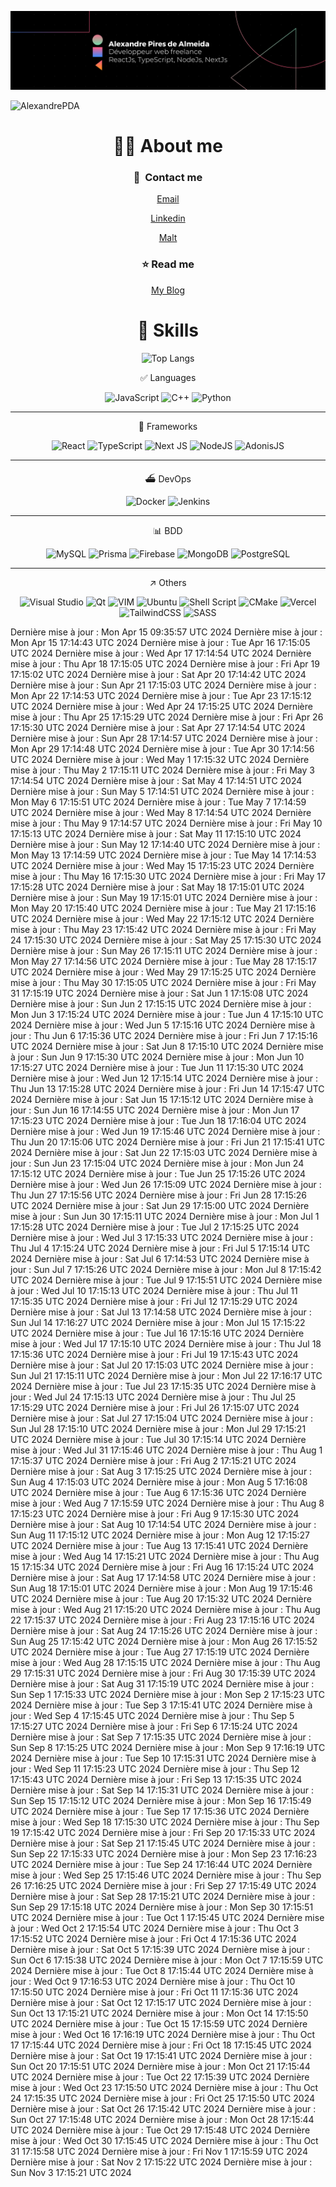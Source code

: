 ![Description de l'image](./banniereLK.png)

<p align="left"> <img src="https://komarev.com/ghpvc/?username=AlexandrePDA&label=Profile%20views&color=0e75b6&style=flat" alt="AlexandrePDA" /> </p>

<div align="center">
  
# 👋🏽 About me

### 💌  **Contact me**
  
  [Email](mailto:al.piresdealmeida@gmail.com)
  
  [Linkedin](www.linkedin.com/in/alexandre-pires-de-almeida)
  
[Malt](https://www.malt.fr/profile/alexandrepiresdealmeida)
 
### ⭐️ **Read me** 

[My Blog](https://alexandre-blog.vercel.app)



                    

# 🦾 Skills


  

![Top Langs](https://github-readme-stats.vercel.app/api/top-langs/?username=alexandrePDA&layout=compact)


✅ Languages

![JavaScript](https://img.shields.io/badge/javascript-%23323330.svg?style=for-the-badge&logo=javascript&logoColor=%23F7DF1E)
![C++](https://img.shields.io/badge/c++-%2300599C.svg?style=for-the-badge&logo=c%2B%2B&logoColor=white)
![Python](https://img.shields.io/badge/python-3670A0?style=for-the-badge&logo=python&logoColor=ffdd54)

---

🧩 Frameworks

![React](https://img.shields.io/badge/react-%2320232a.svg?style=for-the-badge&logo=react&logoColor=%2361DAFB)
![TypeScript](https://img.shields.io/badge/typescript-%23007ACC.svg?style=for-the-badge&logo=typescript&logoColor=white)
![Next JS](https://img.shields.io/badge/Next-black?style=for-the-badge&logo=next.js&logoColor=white)
![NodeJS](https://img.shields.io/badge/node.js-6DA55F?style=for-the-badge&logo=node.js&logoColor=white)
![AdonisJS](https://img.shields.io/badge/adonis%20js-220052?style=for-the-badge&logo=adonisjs&logoColor=white)

---

⛴️ DevOps

![Docker](https://img.shields.io/badge/Docker-2CA5E0?style=for-the-badge&logo=docker&logoColor=white)
![Jenkins](https://img.shields.io/badge/Jenkins-D24939?style=for-the-badge&logo=Jenkins&logoColor=white)

---

📊 BDD
  
![MySQL](https://img.shields.io/badge/mysql-%2300f.svg?style=for-the-badge&logo=mysql&logoColor=white)
![Prisma](https://img.shields.io/badge/Prisma-3982CE?style=for-the-badge&logo=Prisma&logoColor=white)
![Firebase](https://img.shields.io/badge/Firebase-039BE5?style=for-the-badge&logo=Firebase&logoColor=white)
![MongoDB](https://img.shields.io/badge/MongoDB-%234ea94b.svg?style=for-the-badge&logo=mongodb&logoColor=white)
![PostgreSQL](https://img.shields.io/badge/PostgreSQL-316192?style=for-the-badge&logo=postgresql&logoColor=white)

---


↗️ Others

![Visual Studio](https://img.shields.io/badge/Visual%20Studio-5C2D91.svg?style=for-the-badge&logo=visual-studio&logoColor=white)
![Qt](https://img.shields.io/badge/Qt-%23217346.svg?style=for-the-badge&logo=Qt&logoColor=white)
![VIM](https://img.shields.io/badge/VIM-%2311AB00.svg?&style=for-the-badge&logo=vim&logoColor=white)
![Ubuntu](https://img.shields.io/badge/Ubuntu-E95420?style=for-the-badge&logo=ubuntu&logoColor=white)
![Shell Script](https://img.shields.io/badge/shell_script-%23121011.svg?style=for-the-badge&logo=gnu-bash&logoColor=white)
![CMake](https://img.shields.io/badge/CMake-%23008FBA.svg?style=for-the-badge&logo=cmake&logoColor=white)
![Vercel](https://img.shields.io/badge/vercel-%23000000.svg?style=for-the-badge&logo=vercel&logoColor=white)
![TailwindCSS](https://img.shields.io/badge/tailwindcss-%2338B2AC.svg?style=for-the-badge&logo=tailwind-css&logoColor=white)
![SASS](https://img.shields.io/badge/SASS-hotpink.svg?style=for-the-badge&logo=SASS&logoColor=white)

 
</div>


Dernière mise à jour : Mon Apr 15 09:35:57 UTC 2024
Dernière mise à jour : Mon Apr 15 17:14:43 UTC 2024
Dernière mise à jour : Tue Apr 16 17:15:05 UTC 2024
Dernière mise à jour : Wed Apr 17 17:14:54 UTC 2024
Dernière mise à jour : Thu Apr 18 17:15:05 UTC 2024
Dernière mise à jour : Fri Apr 19 17:15:02 UTC 2024
Dernière mise à jour : Sat Apr 20 17:14:42 UTC 2024
Dernière mise à jour : Sun Apr 21 17:15:03 UTC 2024
Dernière mise à jour : Mon Apr 22 17:14:53 UTC 2024
Dernière mise à jour : Tue Apr 23 17:15:12 UTC 2024
Dernière mise à jour : Wed Apr 24 17:15:25 UTC 2024
Dernière mise à jour : Thu Apr 25 17:15:29 UTC 2024
Dernière mise à jour : Fri Apr 26 17:15:30 UTC 2024
Dernière mise à jour : Sat Apr 27 17:14:54 UTC 2024
Dernière mise à jour : Sun Apr 28 17:14:57 UTC 2024
Dernière mise à jour : Mon Apr 29 17:14:48 UTC 2024
Dernière mise à jour : Tue Apr 30 17:14:56 UTC 2024
Dernière mise à jour : Wed May  1 17:15:32 UTC 2024
Dernière mise à jour : Thu May  2 17:15:11 UTC 2024
Dernière mise à jour : Fri May  3 17:14:54 UTC 2024
Dernière mise à jour : Sat May  4 17:14:51 UTC 2024
Dernière mise à jour : Sun May  5 17:14:51 UTC 2024
Dernière mise à jour : Mon May  6 17:15:51 UTC 2024
Dernière mise à jour : Tue May  7 17:14:59 UTC 2024
Dernière mise à jour : Wed May  8 17:14:54 UTC 2024
Dernière mise à jour : Thu May  9 17:14:57 UTC 2024
Dernière mise à jour : Fri May 10 17:15:13 UTC 2024
Dernière mise à jour : Sat May 11 17:15:10 UTC 2024
Dernière mise à jour : Sun May 12 17:14:40 UTC 2024
Dernière mise à jour : Mon May 13 17:14:59 UTC 2024
Dernière mise à jour : Tue May 14 17:14:53 UTC 2024
Dernière mise à jour : Wed May 15 17:15:23 UTC 2024
Dernière mise à jour : Thu May 16 17:15:30 UTC 2024
Dernière mise à jour : Fri May 17 17:15:28 UTC 2024
Dernière mise à jour : Sat May 18 17:15:01 UTC 2024
Dernière mise à jour : Sun May 19 17:15:01 UTC 2024
Dernière mise à jour : Mon May 20 17:15:40 UTC 2024
Dernière mise à jour : Tue May 21 17:15:16 UTC 2024
Dernière mise à jour : Wed May 22 17:15:12 UTC 2024
Dernière mise à jour : Thu May 23 17:15:42 UTC 2024
Dernière mise à jour : Fri May 24 17:15:30 UTC 2024
Dernière mise à jour : Sat May 25 17:15:30 UTC 2024
Dernière mise à jour : Sun May 26 17:15:11 UTC 2024
Dernière mise à jour : Mon May 27 17:14:56 UTC 2024
Dernière mise à jour : Tue May 28 17:15:17 UTC 2024
Dernière mise à jour : Wed May 29 17:15:25 UTC 2024
Dernière mise à jour : Thu May 30 17:15:05 UTC 2024
Dernière mise à jour : Fri May 31 17:15:19 UTC 2024
Dernière mise à jour : Sat Jun  1 17:15:08 UTC 2024
Dernière mise à jour : Sun Jun  2 17:15:15 UTC 2024
Dernière mise à jour : Mon Jun  3 17:15:24 UTC 2024
Dernière mise à jour : Tue Jun  4 17:15:10 UTC 2024
Dernière mise à jour : Wed Jun  5 17:15:16 UTC 2024
Dernière mise à jour : Thu Jun  6 17:15:36 UTC 2024
Dernière mise à jour : Fri Jun  7 17:15:16 UTC 2024
Dernière mise à jour : Sat Jun  8 17:15:10 UTC 2024
Dernière mise à jour : Sun Jun  9 17:15:30 UTC 2024
Dernière mise à jour : Mon Jun 10 17:15:27 UTC 2024
Dernière mise à jour : Tue Jun 11 17:15:30 UTC 2024
Dernière mise à jour : Wed Jun 12 17:15:14 UTC 2024
Dernière mise à jour : Thu Jun 13 17:15:28 UTC 2024
Dernière mise à jour : Fri Jun 14 17:15:47 UTC 2024
Dernière mise à jour : Sat Jun 15 17:15:12 UTC 2024
Dernière mise à jour : Sun Jun 16 17:14:55 UTC 2024
Dernière mise à jour : Mon Jun 17 17:15:23 UTC 2024
Dernière mise à jour : Tue Jun 18 17:16:04 UTC 2024
Dernière mise à jour : Wed Jun 19 17:15:46 UTC 2024
Dernière mise à jour : Thu Jun 20 17:15:06 UTC 2024
Dernière mise à jour : Fri Jun 21 17:15:41 UTC 2024
Dernière mise à jour : Sat Jun 22 17:15:03 UTC 2024
Dernière mise à jour : Sun Jun 23 17:15:04 UTC 2024
Dernière mise à jour : Mon Jun 24 17:15:12 UTC 2024
Dernière mise à jour : Tue Jun 25 17:15:26 UTC 2024
Dernière mise à jour : Wed Jun 26 17:15:09 UTC 2024
Dernière mise à jour : Thu Jun 27 17:15:56 UTC 2024
Dernière mise à jour : Fri Jun 28 17:15:26 UTC 2024
Dernière mise à jour : Sat Jun 29 17:15:00 UTC 2024
Dernière mise à jour : Sun Jun 30 17:15:11 UTC 2024
Dernière mise à jour : Mon Jul  1 17:15:28 UTC 2024
Dernière mise à jour : Tue Jul  2 17:15:25 UTC 2024
Dernière mise à jour : Wed Jul  3 17:15:33 UTC 2024
Dernière mise à jour : Thu Jul  4 17:15:24 UTC 2024
Dernière mise à jour : Fri Jul  5 17:15:14 UTC 2024
Dernière mise à jour : Sat Jul  6 17:14:53 UTC 2024
Dernière mise à jour : Sun Jul  7 17:15:26 UTC 2024
Dernière mise à jour : Mon Jul  8 17:15:42 UTC 2024
Dernière mise à jour : Tue Jul  9 17:15:51 UTC 2024
Dernière mise à jour : Wed Jul 10 17:15:13 UTC 2024
Dernière mise à jour : Thu Jul 11 17:15:35 UTC 2024
Dernière mise à jour : Fri Jul 12 17:15:29 UTC 2024
Dernière mise à jour : Sat Jul 13 17:14:58 UTC 2024
Dernière mise à jour : Sun Jul 14 17:16:27 UTC 2024
Dernière mise à jour : Mon Jul 15 17:15:22 UTC 2024
Dernière mise à jour : Tue Jul 16 17:15:16 UTC 2024
Dernière mise à jour : Wed Jul 17 17:15:10 UTC 2024
Dernière mise à jour : Thu Jul 18 17:15:36 UTC 2024
Dernière mise à jour : Fri Jul 19 17:15:43 UTC 2024
Dernière mise à jour : Sat Jul 20 17:15:03 UTC 2024
Dernière mise à jour : Sun Jul 21 17:15:11 UTC 2024
Dernière mise à jour : Mon Jul 22 17:16:17 UTC 2024
Dernière mise à jour : Tue Jul 23 17:15:35 UTC 2024
Dernière mise à jour : Wed Jul 24 17:15:13 UTC 2024
Dernière mise à jour : Thu Jul 25 17:15:29 UTC 2024
Dernière mise à jour : Fri Jul 26 17:15:07 UTC 2024
Dernière mise à jour : Sat Jul 27 17:15:04 UTC 2024
Dernière mise à jour : Sun Jul 28 17:15:10 UTC 2024
Dernière mise à jour : Mon Jul 29 17:15:21 UTC 2024
Dernière mise à jour : Tue Jul 30 17:15:14 UTC 2024
Dernière mise à jour : Wed Jul 31 17:15:46 UTC 2024
Dernière mise à jour : Thu Aug  1 17:15:37 UTC 2024
Dernière mise à jour : Fri Aug  2 17:15:21 UTC 2024
Dernière mise à jour : Sat Aug  3 17:15:25 UTC 2024
Dernière mise à jour : Sun Aug  4 17:15:03 UTC 2024
Dernière mise à jour : Mon Aug  5 17:16:08 UTC 2024
Dernière mise à jour : Tue Aug  6 17:15:36 UTC 2024
Dernière mise à jour : Wed Aug  7 17:15:59 UTC 2024
Dernière mise à jour : Thu Aug  8 17:15:23 UTC 2024
Dernière mise à jour : Fri Aug  9 17:15:30 UTC 2024
Dernière mise à jour : Sat Aug 10 17:14:54 UTC 2024
Dernière mise à jour : Sun Aug 11 17:15:12 UTC 2024
Dernière mise à jour : Mon Aug 12 17:15:27 UTC 2024
Dernière mise à jour : Tue Aug 13 17:15:41 UTC 2024
Dernière mise à jour : Wed Aug 14 17:15:21 UTC 2024
Dernière mise à jour : Thu Aug 15 17:15:34 UTC 2024
Dernière mise à jour : Fri Aug 16 17:15:24 UTC 2024
Dernière mise à jour : Sat Aug 17 17:14:58 UTC 2024
Dernière mise à jour : Sun Aug 18 17:15:01 UTC 2024
Dernière mise à jour : Mon Aug 19 17:15:46 UTC 2024
Dernière mise à jour : Tue Aug 20 17:15:32 UTC 2024
Dernière mise à jour : Wed Aug 21 17:15:20 UTC 2024
Dernière mise à jour : Thu Aug 22 17:15:37 UTC 2024
Dernière mise à jour : Fri Aug 23 17:15:16 UTC 2024
Dernière mise à jour : Sat Aug 24 17:15:26 UTC 2024
Dernière mise à jour : Sun Aug 25 17:15:42 UTC 2024
Dernière mise à jour : Mon Aug 26 17:15:52 UTC 2024
Dernière mise à jour : Tue Aug 27 17:15:19 UTC 2024
Dernière mise à jour : Wed Aug 28 17:15:15 UTC 2024
Dernière mise à jour : Thu Aug 29 17:15:31 UTC 2024
Dernière mise à jour : Fri Aug 30 17:15:39 UTC 2024
Dernière mise à jour : Sat Aug 31 17:15:19 UTC 2024
Dernière mise à jour : Sun Sep  1 17:15:33 UTC 2024
Dernière mise à jour : Mon Sep  2 17:15:23 UTC 2024
Dernière mise à jour : Tue Sep  3 17:15:41 UTC 2024
Dernière mise à jour : Wed Sep  4 17:15:45 UTC 2024
Dernière mise à jour : Thu Sep  5 17:15:27 UTC 2024
Dernière mise à jour : Fri Sep  6 17:15:24 UTC 2024
Dernière mise à jour : Sat Sep  7 17:15:35 UTC 2024
Dernière mise à jour : Sun Sep  8 17:15:25 UTC 2024
Dernière mise à jour : Mon Sep  9 17:16:19 UTC 2024
Dernière mise à jour : Tue Sep 10 17:15:31 UTC 2024
Dernière mise à jour : Wed Sep 11 17:15:23 UTC 2024
Dernière mise à jour : Thu Sep 12 17:15:43 UTC 2024
Dernière mise à jour : Fri Sep 13 17:15:35 UTC 2024
Dernière mise à jour : Sat Sep 14 17:15:31 UTC 2024
Dernière mise à jour : Sun Sep 15 17:15:12 UTC 2024
Dernière mise à jour : Mon Sep 16 17:15:49 UTC 2024
Dernière mise à jour : Tue Sep 17 17:15:36 UTC 2024
Dernière mise à jour : Wed Sep 18 17:15:30 UTC 2024
Dernière mise à jour : Thu Sep 19 17:15:42 UTC 2024
Dernière mise à jour : Fri Sep 20 17:15:33 UTC 2024
Dernière mise à jour : Sat Sep 21 17:15:45 UTC 2024
Dernière mise à jour : Sun Sep 22 17:15:33 UTC 2024
Dernière mise à jour : Mon Sep 23 17:16:23 UTC 2024
Dernière mise à jour : Tue Sep 24 17:16:44 UTC 2024
Dernière mise à jour : Wed Sep 25 17:15:46 UTC 2024
Dernière mise à jour : Thu Sep 26 17:16:25 UTC 2024
Dernière mise à jour : Fri Sep 27 17:15:49 UTC 2024
Dernière mise à jour : Sat Sep 28 17:15:21 UTC 2024
Dernière mise à jour : Sun Sep 29 17:15:18 UTC 2024
Dernière mise à jour : Mon Sep 30 17:15:51 UTC 2024
Dernière mise à jour : Tue Oct  1 17:15:45 UTC 2024
Dernière mise à jour : Wed Oct  2 17:15:54 UTC 2024
Dernière mise à jour : Thu Oct  3 17:15:52 UTC 2024
Dernière mise à jour : Fri Oct  4 17:15:36 UTC 2024
Dernière mise à jour : Sat Oct  5 17:15:39 UTC 2024
Dernière mise à jour : Sun Oct  6 17:15:38 UTC 2024
Dernière mise à jour : Mon Oct  7 17:15:59 UTC 2024
Dernière mise à jour : Tue Oct  8 17:15:44 UTC 2024
Dernière mise à jour : Wed Oct  9 17:16:53 UTC 2024
Dernière mise à jour : Thu Oct 10 17:15:50 UTC 2024
Dernière mise à jour : Fri Oct 11 17:15:36 UTC 2024
Dernière mise à jour : Sat Oct 12 17:15:17 UTC 2024
Dernière mise à jour : Sun Oct 13 17:15:21 UTC 2024
Dernière mise à jour : Mon Oct 14 17:15:50 UTC 2024
Dernière mise à jour : Tue Oct 15 17:15:59 UTC 2024
Dernière mise à jour : Wed Oct 16 17:16:19 UTC 2024
Dernière mise à jour : Thu Oct 17 17:15:44 UTC 2024
Dernière mise à jour : Fri Oct 18 17:15:45 UTC 2024
Dernière mise à jour : Sat Oct 19 17:15:41 UTC 2024
Dernière mise à jour : Sun Oct 20 17:15:51 UTC 2024
Dernière mise à jour : Mon Oct 21 17:15:44 UTC 2024
Dernière mise à jour : Tue Oct 22 17:15:39 UTC 2024
Dernière mise à jour : Wed Oct 23 17:15:50 UTC 2024
Dernière mise à jour : Thu Oct 24 17:15:35 UTC 2024
Dernière mise à jour : Fri Oct 25 17:15:50 UTC 2024
Dernière mise à jour : Sat Oct 26 17:15:42 UTC 2024
Dernière mise à jour : Sun Oct 27 17:15:48 UTC 2024
Dernière mise à jour : Mon Oct 28 17:15:44 UTC 2024
Dernière mise à jour : Tue Oct 29 17:15:48 UTC 2024
Dernière mise à jour : Wed Oct 30 17:15:45 UTC 2024
Dernière mise à jour : Thu Oct 31 17:15:58 UTC 2024
Dernière mise à jour : Fri Nov  1 17:15:59 UTC 2024
Dernière mise à jour : Sat Nov  2 17:15:22 UTC 2024
Dernière mise à jour : Sun Nov  3 17:15:21 UTC 2024
